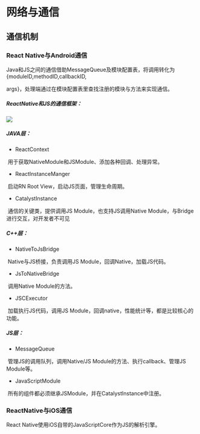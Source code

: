 # 网络与通信

## 通信机制

### React Native与Android通信

​           Java和JS之间的通信借助MessageQueue及模块配置表，将调用转化为{moduleID,methodID,callbackID,

args}，处理端通过在模块配置表里查找注册的模块与方法来实现通信。

##### ReactNative和JS的通信框架：

![](C:\Users\76110\AppData\Roaming\Typora\typora-user-images\image-20200630200344547.png)



##### JAVA层：

* ReactContext

​       用于获取NativeModule和JSModule、添加各种回调、处理异常。

* ReactInstanceManger

​      启动RN Root  View，启动JS页面，管理生命周期。

* CatalystInstance

​      通信的关键类，提供调用JS Module，也支持JS调用Native Module，与Bridge进行交互，对开发者不可见

##### C++层：

* NativeToJsBridge

​      Native与JS桥接，负责调用JS Module，回调Native，加载JS代码。

* JsToNativeBridge

​      调用Native Module的方法。

* JSCExecutor

​       加载执行JS代码，调用JS Module，回调native，性能统计等，都是比较核心的功能。

##### JS层：

* MessageQueue

​      管理JS的调用队列，调用Native/JS Module的方法、执行callback、管理JS Module等。

* JavaScriptModule

​      所有的组件都必须继承JSModule，并在CatalystInstance中注册。

### ReactNative与iOS通信

React Native使用iOS自带的JavaScriptCore作为JS的解析引擎。





